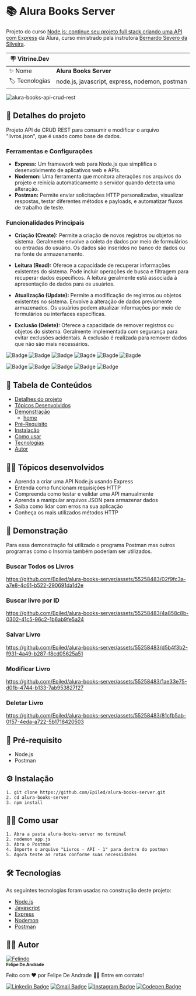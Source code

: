 # 📚 Alura Books Server

Projeto do curso <a href="https://www.alura.com.br/curso-online-node-primeira-api-express">Node.js: continue seu projeto full stack criando uma 
API com Express</a> da Alura, curso ministrado pela instrutora <a href="https://www.linkedin.com/in/bernardosevero/">Bernardo Severo da Silveira</a>.

| :placard: Vitrine.Dev |     |
| -------------  | --- |
| :sparkles: Nome        | **Alura Books Server**
| :label: Tecnologias | node.js, javascript, express, nodemon, postman

<!-- Inserir imagem com a #vitrinedev ao final do link -->

![alura-books-api-crud-rest](https://github.com/Epiled/alura-books-server/assets/55258483/20f29833-5bd1-4c73-84ca-55bcaeefcf36#vitrinedev)

<h2 id="detalhes-do-projeto"> 📃 Detalhes do projeto </h2>

 Projeto API de CRUD REST para consumir e modificar o arquivo "livros.json", que é usado como base de dados.

### Ferramentas e Configurações

- **Express:** Um framework web para Node.js que simplifica o desenvolvimento de aplicativos web e APIs.
- **Nodemon:** Uma ferramenta que monitora alterações nos arquivos do projeto e reinicia automaticamente o servidor quando detecta uma alteração.
- **Postman:** Permite enviar solicitações HTTP personalizadas, visualizar respostas, testar diferentes métodos e payloads, e automatizar fluxos de trabalho de teste.

### Funcionalidades Principais

- **Criação (Create):**
Permite a criação de novos registros ou objetos no sistema.
Geralmente envolve a coleta de dados por meio de formulários ou entradas do usuário.
Os dados são inseridos no banco de dados ou na fonte de armazenamento.

- **Leitura (Read):**
Oferece a capacidade de recuperar informações existentes do sistema.
Pode incluir operações de busca e filtragem para recuperar dados específicos.
A leitura geralmente está associada à apresentação de dados para os usuários.

- **Atualização (Update):**
Permite a modificação de registros ou objetos existentes no sistema.
Envolve a alteração de dados previamente armazenados.
Os usuários podem atualizar informações por meio de formulários ou interfaces específicas.

- **Exclusão (Delete):**
Oferece a capacidade de remover registros ou objetos do sistema.
Geralmente implementada com segurança para evitar exclusões acidentais.
A exclusão é realizada para remover dados que não são mais necessários.

![Badge](https://img.shields.io/github/last-commit/Epiled/alura-books-server?style=for-the-badge)
![Badge](https://img.shields.io/github/languages/code-size/Epiled/alura-books-server?style=for-the-badge)
![Badge](https://img.shields.io/github/languages/count/Epiled/alura-books-server?style=for-the-badge)
![Bagde](https://img.shields.io/badge/repo%20status-Beta-cyan?style=for-the-badge)
![Bagde](https://img.shields.io/github/v/release/Epiled/alura-books-server?style=for-the-badge)
![Bagde](https://img.shields.io/github/license/Epiled/alura-books-server?style=for-the-badge)

![Badge](https://img.shields.io/badge/-Node.js-339933?style=for-the-badge&logo=node.js&logoColor=white)
![Badge](https://img.shields.io/badge/-Javascript-F7DF1E?style=for-the-badge&logo=javascript&logoColor=black)
![Badge](https://img.shields.io/badge/-Express-000000?style=for-the-badge&logo=express&logoColor=white)
![Badge](https://img.shields.io/badge/-Nodemon-76D04B?style=for-the-badge&logo=nodemon&logoColor=white)
![Badge](https://img.shields.io/badge/-Postman-FF6C37?style=for-the-badge&logo=postman&logoColor=white)

<h2> 📑 Tabela de Conteúdos </h2>

<!--ts-->
   * [Detalhes do projeto](#detalhes-do-projeto)
   * [Tópicos Desenvolvidos](#topicos-curso)
   * [Demonstração](#demonstracao)
     - [home](#home)
   * [Pré-Requisito](#pre-requisito)
   * [Instalação](#instalacao)
   * [Como usar](#como-usar)
   * [Tecnologias](#tecnologias)
   * [Autor](#autor)
<!--te-->

<h2 id="topicos-curso"> 👩‍🏫 Tópicos desenvolvidos</h2>

<!--ts-->
* Aprenda a criar uma API Node.js usando Express
* Entenda como funcionam requisições HTTP
* Compreenda como testar e validar uma API manualmente
* Aprenda a manipular arquivos JSON para armazenar dados
* Saiba como lidar com erros na sua aplicação
* Conheça os mais utilizados métodos HTTP
<!--te-->

<h2 id="demonstracao"> 👀 Demonstração </h2>

Para essa demonstração foi utilizado o programa Postman mas outros programas como o Insomia também poderiam ser utilizados.

<h3 id="buscar-livros"> Buscar Todos os Livros </h3>

https://github.com/Epiled/alura-books-server/assets/55258483/02f9fc3a-a7e8-4c61-b522-290691da1d2e

<h3 id="buscar-pod-id"> Buscar livro por ID </h3>


https://github.com/Epiled/alura-books-server/assets/55258483/4a858c8b-0302-41c5-96c2-1b6ab9fe5a24


<h3 id="salvar-livro"> Salvar Livro </h3>

https://github.com/Epiled/alura-books-server/assets/55258483/d5b4f3b2-f931-4a49-b287-f8cd05625a51

<h3 id="modificar-livro"> Modificar Livro </h3>

https://github.com/Epiled/alura-books-server/assets/55258483/1ae33e75-d01b-4744-b133-7ab953827f27

<h3 id="deletar-livro"> Deletar Livro </h3>

https://github.com/Epiled/alura-books-server/assets/55258483/81cfb5ab-0157-4eda-a722-5b1718420503

<h2 id="pre-requisito"> 🚨 Pré-requisito </h2>
<ul>
  <li>Node.js</li>
  <li>Postman</li>
</ul>

<h2 id="instalacao"> ⚙ Instalação </h2>

```
1. git clone https://github.com/Epiled/alura-books-server.git
2. cd alura-books-server
3. npm install
```

<h2 id="como-usar"> 👩‍🏫 Como usar </h2>

```
1. Abra a pasta alura-books-server no terminal
2. nodemon app.js
3. Abra o Postman
4. Importe o arquivo "Livros - API - 1" para dentro do postman
5. Agora teste as rotas conforme suas necessidades
```

<h2 id="tecnologias"> 🛠 Tecnologias </h2>

As seguintes tecnologias foram usadas na construção deste projeto:

<ul>
  <li><a href="https://nodejs.org/en" target="_blank">Node.js</a></li>
  <li><a href="https://www.w3schools.com/js/" target="_blank">Javascript</a></li>
  <li><a href="https://expressjs.com/pt-br/" target="_blank">Express</a></li>
  <li><a href="https://nodemon.io/" target="_blank">Nodemon</a></li>
  <li><a href="https://www.postman.com/" target="_blank">Postman</a></li>
</ul>

<h2 id="autor"> 👨‍💻 Autor </h2>

<a href="https://github.com/Epiled">

![Felindo](https://user-images.githubusercontent.com/55258483/178338085-2cea8bf2-6d0c-409a-9d0e-23359b7d303e.png)
 <br />
 <sub><b>Felipe De Andrade</b></sub></a>

Feito com ❤️ por Felipe De Andrade 👋🏽 Entre em contato!

[![Linkedin Badge](https://img.shields.io/badge/-Felipe-blue?style=flat-square&logo=Linkedin&logoColor=white&link=https://www.linkedin.com/in/fademendonca/)](https://www.linkedin.com/in/fademendonca/)
[![Gmail Badge](https://img.shields.io/badge/-felipe.deam98@gmail.com-c14438?style=flat-square&logo=Gmail&logoColor=white&link=mailto:felipe.deam98@gmail.com)](mailto:felipe.deam98@gmail.com)
[![Instagram Badge](https://img.shields.io/badge/-Instagram-e4405f?style=flat-square&logo=Instagram&logoColor=white&link=https://www.instagram.com/felipe.deam/)](https://www.instagram.com/felipe.deam/)
[![Codepen Badge](https://img.shields.io/badge/-Codepen-000000?style=flat-square&logo=Codepen&logoColor=white&link=https://codepen.io/epiled)](https://codepen.io/epiled)

